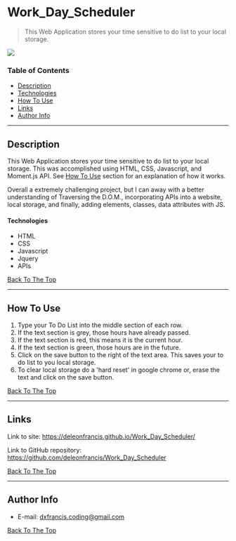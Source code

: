 # Work_Day_Scheduler

> This Web Application stores your time sensitive to do list to your local storage.

![](./Gif/DayGif.gif)

### Table of Contents

- [Description](#description)
- [Technologies](#technologies)
- [How To Use](#how-to-use)
- [Links](#links)
- [Author Info](#author-info)

---

## Description

This Web Application stores your time sensitive to do list to your local storage. This was accomplished using HTML, CSS, Javascript, and Moment.js API. See [How To Use](#how-to-use) section for an explanation of how it works.

Overall a extremely challenging project, but I can away with a better understanding of Traversing the D.O.M., incorporating APIs into a website, local storage, and finally, adding elements, classes, data attributes with JS.

#### Technologies

- HTML
- CSS
- Javascript
- Jquery
- APIs

[Back To The Top](#read-me-template)

---

## How To Use

1. Type your To Do List into the middle section of each row.
2. If the text section is grey, those hours have already passed.
3. If the text section is red, this means it is the current hour.
4. If the text section is green, those hours are in the future.
5. Click on the save button to the right of the text area. This saves your to do list to you local storage.
6. To clear local storage do a 'hard reset' in google chrome or, erase the text and click on the save button.

[Back To The Top](#read-me-template)

---

## Links

Link to site:
https://deleonfrancis.github.io/Work_Day_Scheduler/

Link to GitHub repository:
https://github.com/deleonfrancis/Work_Day_Scheduler

[Back To The Top](#read-me-template)

---

## Author Info

- E-mail: dxfrancis.coding@gmail.com

[Back To The Top](#read-me-template)
